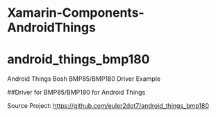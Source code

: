 # Xamarin-Components-AndroidThings

# android_things_bmp180
Android Things Bosh BMP85/BMP180 Driver Example

##Driver for BMP85/BMP180 for Android Things 

Source Project:  https://github.com/euler2dot7/android_things_bmp180

